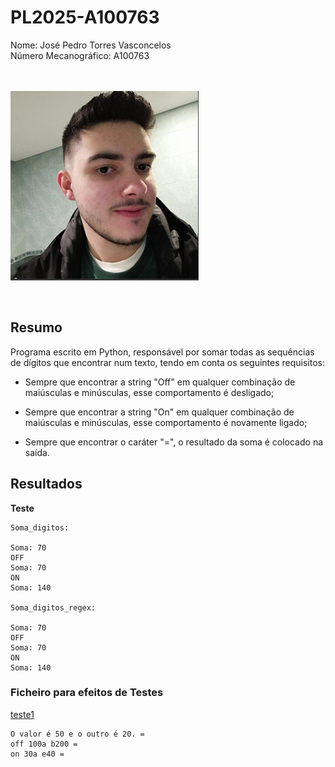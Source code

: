 # PL2025-A100763

Nome: José Pedro Torres Vasconcelos <br>
Número Mecanográfico: A100763 <br> <br> <br>

![](/images/me.png)


<br>

## **Resumo**

Programa escrito em Python, responsável por somar todas as sequências de dígitos que encontrar num texto, tendo em conta os seguintes requisitos:

* Sempre que encontrar a string "Off" em qualquer combinação de maiúsculas e minúsculas, esse comportamento é desligado;

* Sempre que encontrar a string "On" em qualquer combinação de maiúsculas e minúsculas, esse comportamento é novamente ligado;

* Sempre que encontrar o caráter "=", o resultado da soma é colocado na saída.

## **Resultados**

**Teste**

```
Soma_digitos:

Soma: 70
OFF
Soma: 70
ON
Soma: 140

Soma_digitos_regex:

Soma: 70
OFF
Soma: 70
ON
Soma: 140
```

### Ficheiro para efeitos de Testes

[teste1](./testes/teste1.txt)

```
O valor é 50 e o outro é 20. =
off 100a b200 =
on 30a e40 =
```
